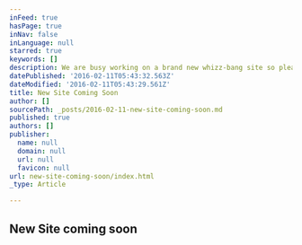 ```yaml
---
inFeed: true
hasPage: true
inNav: false
inLanguage: null
starred: true
keywords: []
description: We are busy working on a brand new whizz-bang site so please come back soon
datePublished: '2016-02-11T05:43:32.563Z'
dateModified: '2016-02-11T05:43:29.561Z'
title: New Site Coming Soon
author: []
sourcePath: _posts/2016-02-11-new-site-coming-soon.md
published: true
authors: []
publisher:
  name: null
  domain: null
  url: null
  favicon: null
url: new-site-coming-soon/index.html
_type: Article

---
```

## New Site coming soon